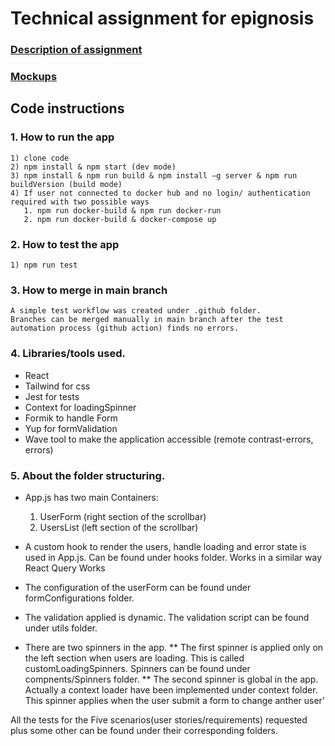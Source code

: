 # Technical assignment for epignosis

### [Description of assignment](Epignosis-RN-Developer-Updated-Assignment-2023.pdf)

### [Mockups](Mockups)

## Code instructions
  ### 1. How to run the app 
    1) clone code
    2) npm install & npm start (dev mode)
    3) npm install & npm run build & npm install –g server & npm run
    buildVersion (build mode)
    4) If user not connected to docker hub and no login/ authentication
    required with two possible ways
       1. npm run docker-build & npm run docker-run
       2. npm run docker-build & docker-compose up

 ### 2. How to test the app
    1) npm run test

 ### 3. How to merge in main branch
    A simple test workflow was created under .github folder.
    Branches can be merged manually in main branch after the test automation process (github action) finds no errors.

 ### 4. Libraries/tools used.
 * React
 * Tailwind for css
 * Jest for tests
 * Context for loadingSpinner
 * Formik to handle Form
 * Yup for formValidation
 * Wave tool to make the application accessible (remote contrast-errors, errors)

 ### 5. About the folder structuring.
  * App.js has two main Containers:
    1. UserForm (right section of the scrollbar)
    2. UsersList (left section of the scrollbar)

  * A custom hook to render the users, handle loading and error state is used in App.js. Can
  be found under hooks folder. Works in a similar way React Query Works

  * The configuration of the userForm can be found under formConfigurations folder.
  * The validation applied is dynamic. The validation script can be found under utils folder.
  
  * There are two spinners in the app.
   ** The first spinner is applied only on the left section when users are loading. This
    is called customLoadingSpinners. Spinners can be found under
    compnents/Spinners folder.
   ** The second spinner is global in the app. Actually a context loader have been
    implemented under context folder. This spinner applies when the user submit a
    form to change anther user’

 All the tests for the Five scenarios(user stories/requirements) requested plus some other can be found
 under their corresponding folders.

 
